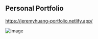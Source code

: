 ## Personal Portfolio

https://jeremyhuang-portfolio.netlify.app/

![image](https://user-images.githubusercontent.com/46154514/150356125-4a696286-2b23-4209-b93f-5f06cc3f22fd.png)
